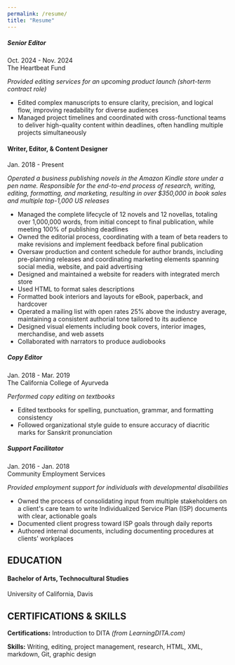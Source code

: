 ```yaml
---
permalink: /resume/
title: "Resume"
---
```


##### Senior Editor							 
Oct. 2024 - Nov. 2024  
The Heartbeat Fund

*Provided editing services for an upcoming product launch (short-term contract role)*



* Edited complex manuscripts to ensure clarity, precision, and logical flow, improving readability for diverse audiences
* Managed project timelines and coordinated with cross-functional teams to deliver high-quality content within deadlines, often handling multiple projects simultaneously

#### Writer, Editor, & Content Designer						 
Jan. 2018 - Present

*Operated a business publishing novels in the Amazon Kindle store under a pen name. Responsible for the end-to-end process of research, writing, editing, formatting, and marketing, resulting in over $350,000 in book sales and multiple top-1,000 US releases*



* Managed the complete lifecycle of 12 novels and 12 novellas, totaling over 1,000,000 words, from initial concept to final publication, while meeting 100% of publishing deadlines
* Owned the editorial process, coordinating with a team of beta readers to make revisions and implement feedback before final publication
* Oversaw production and content schedule for author brands, including pre-planning releases and coordinating marketing elements spanning social media, website, and paid advertising
* Designed and maintained a website for readers with integrated merch store
* Used HTML to format sales descriptions
* Formatted book interiors and layouts for eBook, paperback, and hardcover
* Operated a mailing list with open rates 25% above the industry average, maintaining a consistent authorial tone tailored to its audience
* Designed visual elements including book covers, interior images, merchandise, and web assets
* Collaborated with narrators to produce audiobooks

##### Copy Editor						 
Jan. 2018 - Mar. 2019  
The California College of Ayurveda

*Performed copy editing on textbooks*



* Edited textbooks for spelling, punctuation, grammar, and formatting consistency
* Followed organizational style guide to ensure accuracy of diacritic marks for Sanskrit pronunciation

##### Support Facilitator							 
Jan. 2016 - Jan. 2018  
Community Employment Services

*Provided employment support for individuals with developmental disabilities*



* Owned the process of consolidating input from multiple stakeholders on a client's care team to write Individualized Service Plan (ISP) documents with clear, actionable goals
* Documented client progress toward ISP goals through daily reports
* Authored internal documents, including documenting procedures at clients’ workplaces


## EDUCATION
#### Bachelor of Arts, Technocultural Studies	                                                          		  
University of California, Davis	

         			               			    


## CERTIFICATIONS & SKILLS
**Certifications:** Introduction to DITA _(from LearningDITA.com)_

**Skills:** Writing, editing, project management, research, HTML, XML, markdown, Git, graphic design
